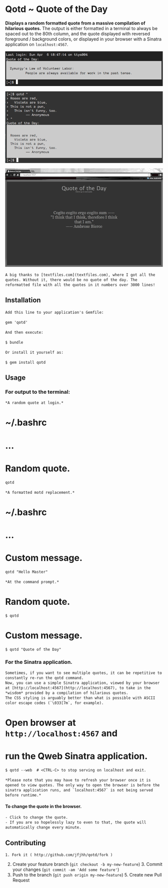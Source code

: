 # Qotd ~ Quote of the Day

**Displays a random formatted quote from a massive compilation of hilarious quotes.**
The output is either formatted in a terminal to always be spaced out to the 80th column, and the quote displayed with reversed foreground / background colors, or displayed in your browser with a Sinatra application on `localhost:4567`.

![Quote of the Day](screenshot/screenshot.png)

![Custom Message](screenshot/screenshot2.png)

![The Sinatra Application](screenshot/screenshot3.png)

    A big thanks to [textfiles.com](textfiles.com), where I got all the quotes. Without it, there would be no quote of the day. The reformatted file with all the quotes in it numbers over 3000 lines!

## Installation

    Add this line to your application's Gemfile:

    gem 'qotd'

    And then execute:

    $ bundle

    Or install it yourself as:

    $ gem install qotd

## Usage

### For output to the terminal:

    *A random quote at login.*

# ~/.bashrc
# ...
# Random quote.
    qotd

    *A formatted motd replacement.*

# ~/.bashrc
# ...
# Custom message.
    qotd "Hello Master"

    *At the command prompt.*

# Random quote.
    $ qotd

# Custom message.
    $ qotd "Quote of the Day"

### For the Sinatra application.

    Sometimes, if you want to see multiple quotes, it can be repetitive to constantly re-run the qotd command.
    Now, you can use a simple Sinatra application, viewed by your browser at [http://localhost:4567](http://localhost:4567), to take in the *wisdom* provided by a compilation of hilarious quotes.
    The CSS styling is arguably better than what is possible with ASCII color escape codes (`\033[7m`, for example).

# Open browser at `http://localhost:4567` and
# run the Qweb Sinatra application.
    $ qotd --web  # <CTRL-C> to stop serving on localhost and exit.

    *Please note that you may have to refresh your browser once it is opened to view quotes. The only way to open the browser is before the sinatra application runs, and `localhost:4567` is not being served before runtime.*

#### To change the quote in the browser.

    - Click to change the quote.
    - If you are so hopelessly lazy to even to that, the quote will automatically change every minute.

## Contributing

    1. Fork it ( http://github.com/jfjhh/qotd/fork )
2. Create your feature branch (`git checkout -b my-new-feature`)
    3. Commit your changes (`git commit -am 'Add some feature'`)
4. Push to the branch (`git push origin my-new-feature`)
    5. Create new Pull Request

